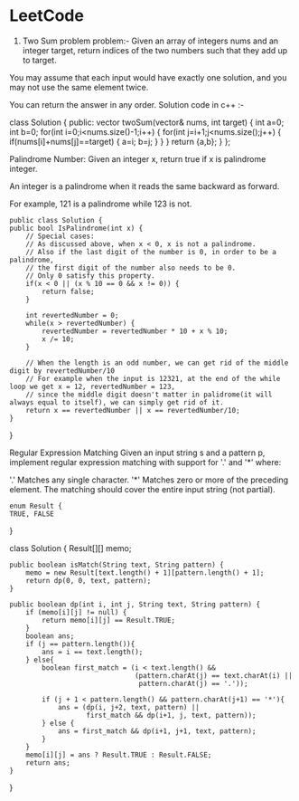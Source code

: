 # LeetCode
1. Two Sum problem
problem:- Given an array of integers nums and an integer target, return indices of the two numbers such that they add up to target.

You may assume that each input would have exactly one solution, and you may not use the same element twice.

You can return the answer in any order.
Solution code in c++ :- 

class Solution {
public:
    vector<int> twoSum(vector<int>& nums, int target) {
        int a=0;
        int b=0;
        for(int i=0;i<nums.size()-1;i++)
        {
            for(int j=i+1;j<nums.size();j++)
            {
                if(nums[i]+nums[j]==target)
                {
                    a=i;
                    b=j;
                }
            }
        }
        return {a,b};
    }
};
    
    
    
  
    
Palindrome Number:
    Given an integer x, return true if x is palindrome integer.

An integer is a palindrome when it reads the same backward as forward.

For example, 121 is a palindrome while 123 is not.
 
    public class Solution {
    public bool IsPalindrome(int x) {
        // Special cases:
        // As discussed above, when x < 0, x is not a palindrome.
        // Also if the last digit of the number is 0, in order to be a palindrome,
        // the first digit of the number also needs to be 0.
        // Only 0 satisfy this property.
        if(x < 0 || (x % 10 == 0 && x != 0)) {
            return false;
        }

        int revertedNumber = 0;
        while(x > revertedNumber) {
            revertedNumber = revertedNumber * 10 + x % 10;
            x /= 10;
        }

        // When the length is an odd number, we can get rid of the middle digit by revertedNumber/10
        // For example when the input is 12321, at the end of the while loop we get x = 12, revertedNumber = 123,
        // since the middle digit doesn't matter in palidrome(it will always equal to itself), we can simply get rid of it.
        return x == revertedNumber || x == revertedNumber/10;
    }
}
    
    
    
    
Regular Expression Matching
    Given an input string s and a pattern p, implement regular expression matching with support for '.' and '*' where:

'.' Matches any single character.​​​​
'*' Matches zero or more of the preceding element.
The matching should cover the entire input string (not partial).
    
    
    enum Result {
    TRUE, FALSE
}

class Solution {
    Result[][] memo;

    public boolean isMatch(String text, String pattern) {
        memo = new Result[text.length() + 1][pattern.length() + 1];
        return dp(0, 0, text, pattern);
    }

    public boolean dp(int i, int j, String text, String pattern) {
        if (memo[i][j] != null) {
            return memo[i][j] == Result.TRUE;
        }
        boolean ans;
        if (j == pattern.length()){
            ans = i == text.length();
        } else{
            boolean first_match = (i < text.length() &&
                                   (pattern.charAt(j) == text.charAt(i) ||
                                    pattern.charAt(j) == '.'));

            if (j + 1 < pattern.length() && pattern.charAt(j+1) == '*'){
                ans = (dp(i, j+2, text, pattern) ||
                       first_match && dp(i+1, j, text, pattern));
            } else {
                ans = first_match && dp(i+1, j+1, text, pattern);
            }
        }
        memo[i][j] = ans ? Result.TRUE : Result.FALSE;
        return ans;
    }
}
